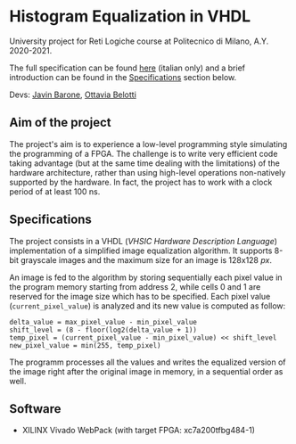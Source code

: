 # Histogram Equalization in VHDL

University project for Reti Logiche course at Politecnico di Milano, A.Y. 2020-2021.

The full specification can be found [here](https://github.com/OttaviaBelotti/histogram-equalization-VHDL/blob/main/project-specifications-italian.pdf) (italian only) and a brief introduction can be found in the [Specifications](#specifications) section below.

Devs: [Javin Barone](https://github.com/Javinyx), [Ottavia Belotti](https://github.com/OttaviaBelotti)

## Aim of the project
The project's aim is to experience a low-level programming style simulating the programming of a FPGA. The challenge is to write very efficient code taking advantage (but at the same time dealing with the limitations) of the hardware architecture, rather than using high-level operations non-natively supported by the hardware. In fact, the project has to work with a clock period of at least 100 ns.

## Specifications
The project consists in a VHDL (_VHSIC Hardware Description Language_) implementation of a simplified image equalization algorithm. It supports 8-bit grayscale images and the maximum size for an image is 128x128 _px_. 

An image is fed to the algorithm by storing sequentially each pixel value in the program memory starting from address 2, while cells 0 and 1 are reserved for the image size which has to be specified. Each pixel value (`current_pixel_value`) is analyzed and its new value is computed as follow:
```pseudo
delta_value = max_pixel_value - min_pixel_value
shift_level = (8 - floor(log2(delta_value + 1))
temp_pixel = (current_pixel_value - min_pixel_value) << shift_level
new_pixel_value = min(255, temp_pixel)
```

The programm processes all the values and writes the equalized version of the image right after the original image in memory, in a sequential order as well.

## Software
* XILINX Vivado WebPack (with target FPGA: xc7a200tfbg484-1)
